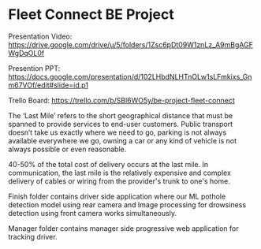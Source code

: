 # Fleet Connect BE Project

Presentation Video: https://drive.google.com/drive/u/5/folders/1Zsc6pDt09W1znLz_A9mBgAGFWgDqOL0f

Presention PPT: https://docs.google.com/presentation/d/102LHbdNLHTnOLw1sLFmkixs_Gnm67VOf/edit#slide=id.p1

Trello Board: https://trello.com/b/SBl6WO5y/be-project-fleet-connect

The ‘Last Mile’ refers to the short geographical distance that must be spanned to provide services to end-user customers.
Public transport doesn’t take us exactly where we need to go, parking is not always available everywhere we go, owning a car or any kind of vehicle is not always possible or even reasonable. 

40-50% of the total cost of delivery occurs at the last mile. In communication, the last mile is the relatively expensive and complex delivery of cables or wiring from the provider's trunk to one's home.

Finish folder contains driver side application where our ML pothole detection model using rear camera and Image processing for drowsiness detection using front camera works simultaneously.

Manager folder contains manager side progressive web application for tracking driver.




